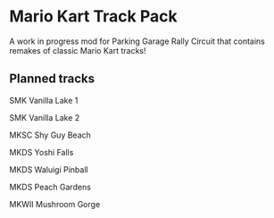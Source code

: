 # Mario Kart Track Pack
A work in progress mod for Parking Garage Rally Circuit that contains remakes of classic Mario Kart tracks!

## Planned tracks
SMK Vanilla Lake 1

SMK Vanilla Lake 2

MKSC Shy Guy Beach

MKDS Yoshi Falls

MKDS Waluigi Pinball

MKDS Peach Gardens

MKWII Mushroom Gorge
